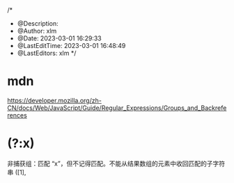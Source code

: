 <!--
 * @Description: 
 * @Author: xlm
 * @Date: 2023-03-01 16:29:33
 * @LastEditTime: 2023-03-01 16:49:13
 * @LastEditors: xlm
-->
/*
 * @Description: 
 * @Author: xlm
 * @Date: 2023-03-01 16:29:33
 * @LastEditTime: 2023-03-01 16:48:49
 * @LastEditors: xlm
 */



# mdn
https://developer.mozilla.org/zh-CN/docs/Web/JavaScript/Guide/Regular_Expressions/Groups_and_Backreferences


# (?:x)	
非捕获组：匹配 “x”，但不记得匹配。不能从结果数组的元素中收回匹配的子字符串 ([1], 
